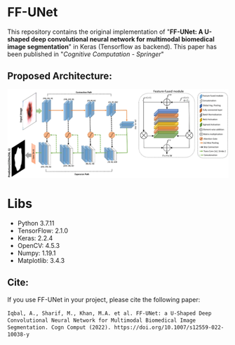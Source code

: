 # FF-UNet

This repository contains the original implementation of "**FF-UNet: A U-shaped deep convolutional neural network for multimodal biomedical image segmentation**" in Keras (Tensorflow as backend). This paper has been published in "*Cognitive Computation - Springer*"

## Proposed Architecture:

<img src="paper_images/Architecture.webp">

# Libs

- Python 3.7.11
- TensorFlow: 2.1.0
- Keras: 2.2.4
- OpenCV: 4.5.3
- Numpy: 1.19.1
- Matplotlib: 3.4.3

## Cite:

If you use FF-UNet in your project, please cite the following paper:
```
Iqbal, A., Sharif, M., Khan, M.A. et al. FF-UNet: a U-Shaped Deep Convolutional Neural Network for Multimodal Biomedical Image Segmentation. Cogn Comput (2022). https://doi.org/10.1007/s12559-022-10038-y
```
